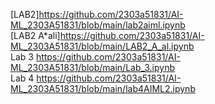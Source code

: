 [LAB2]https://github.com/2303a51831/AI-ML_2303A51831/blob/main/lab2aiml.ipynb
<br>
[LAB2 A*ali]https://github.com/2303a51831/AI-ML_2303A51831/blob/main/LAB2_A_al.ipynb
<br>
Lab 3
https://github.com/2303a51831/AI-ML_2303A51831/blob/main/Lab_3.ipynb
<br>
Lab 4
https://github.com/2303a51831/AI-ML_2303A51831/blob/main/lab4AIML2.ipynb
